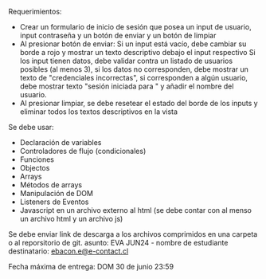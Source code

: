 Requerimientos:

- Crear un formulario de inicio de sesión que posea un input de usuario, input  contraseña y un botón de enviar y un botón de limpiar
- Al presionar botón de enviar:
Si un input está vacío,  debe cambiar su borde a rojo y mostrar un texto descriptivo debajo el input respectivo
Si los input tienen datos, debe validar contra un listado de usuarios posibles (al menos 3), si los datos no corresponden, debe mostrar un texto de "credenciales incorrectas", si corresponden a algún usuario, debe mostrar texto "sesión iniciada para " y añadir el nombre del usuario.
- Al presionar limpiar, se debe resetear el estado del borde de los inputs y eliminar todos los textos descriptivos en la vista

Se debe usar:
- Declaración de variables
- Controladores de flujo (condicionales)
- Funciones
- Objectos
- Arrays
- Métodos de arrays
- Manipulación de DOM
- Listeners de Eventos
- Javascript en un archivo externo al html (se debe contar con al menso un archivo html y un archivo js)

Se debe enviar link de descarga a los archivos comprimidos en una carpeta o al reporsitorio de git.
asunto: EVA JUN24 - nombre de estudiante
destinatario: ebacon.e@e-contact.cl

Fecha máxima de entrega: DOM 30 de junio 23:59


